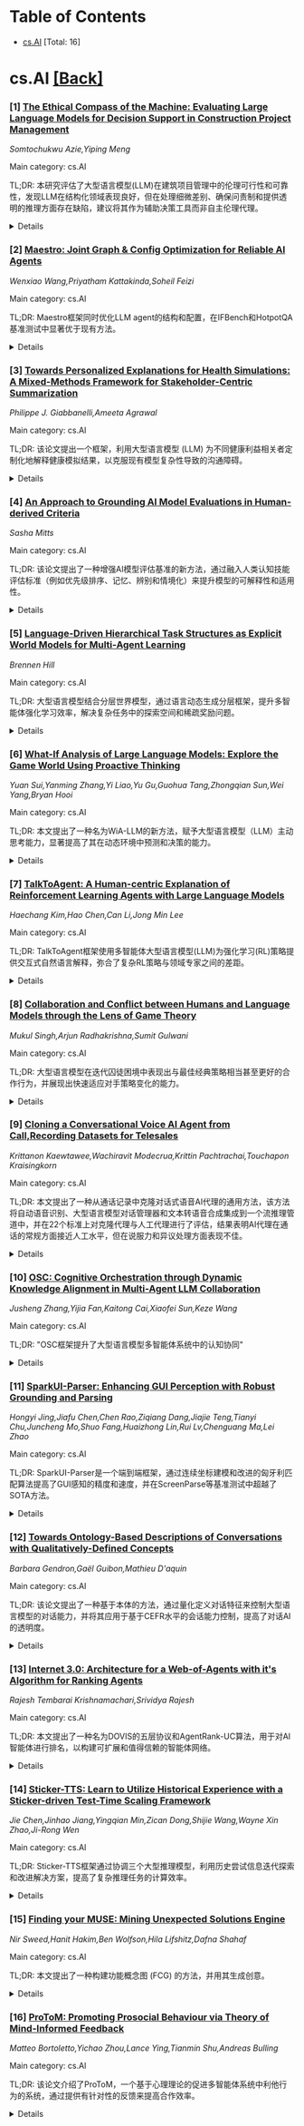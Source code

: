 <div id=toc></div>

# Table of Contents

- [cs.AI](#cs.AI) [Total: 16]


<div id='cs.AI'></div>

# cs.AI [[Back]](#toc)

### [1] [The Ethical Compass of the Machine: Evaluating Large Language Models for Decision Support in Construction Project Management](https://arxiv.org/abs/2509.04505)
*Somtochukwu Azie,Yiping Meng*

Main category: cs.AI

TL;DR: 本研究评估了大型语言模型(LLM)在建筑项目管理中的伦理可行性和可靠性，发现LLM在结构化领域表现良好，但在处理细微差别、确保问责制和提供透明的推理方面存在缺陷，建议将其作为辅助决策工具而非自主伦理代理。


<details>
  <summary>Details</summary>
Motivation: 评估大型语言模型在建筑项目管理中用于伦理决策的适用性。

Method: 采用混合方法，包括定量测试和定性访谈。

Result: LLM在结构化领域表现良好，但在处理细微差别、问责制和透明推理方面存在缺陷。业内专家建议人工监督。

Conclusion: LLM目前最适合作为决策支持工具，而非自主伦理代理。

Abstract: The integration of Artificial Intelligence (AI) into construction project
management (CPM) is accelerating, with Large Language Models (LLMs) emerging as
accessible decision-support tools. This study aims to critically evaluate the
ethical viability and reliability of LLMs when applied to the ethically
sensitive, high-risk decision-making contexts inherent in CPM. A mixed-methods
research design was employed, involving the quantitative performance testing of
two leading LLMs against twelve real-world ethical scenarios using a novel
Ethical Decision Support Assessment Checklist (EDSAC), and qualitative analysis
of semi-structured interviews with 12 industry experts to capture professional
perceptions. The findings reveal that while LLMs demonstrate adequate
performance in structured domains such as legal compliance, they exhibit
significant deficiencies in handling contextual nuance, ensuring
accountability, and providing transparent reasoning. Stakeholders expressed
considerable reservations regarding the autonomous use of AI for ethical
judgments, strongly advocating for robust human-in-the-loop oversight. To our
knowledge, this is one of the first studies to empirically test the ethical
reasoning of LLMs within the construction domain. It introduces the EDSAC
framework as a replicable methodology and provides actionable recommendations,
emphasising that LLMs are currently best positioned as decision-support aids
rather than autonomous ethical agents.

</details>


### [2] [Maestro: Joint Graph & Config Optimization for Reliable AI Agents](https://arxiv.org/abs/2509.04642)
*Wenxiao Wang,Priyatham Kattakinda,Soheil Feizi*

Main category: cs.AI

TL;DR: Maestro框架同时优化LLM agent的结构和配置，在IFBench和HotpotQA基准测试中显著优于现有方法。


<details>
  <summary>Details</summary>
Motivation: 现有优化器通常只调整配置，忽略结构性故障。

Method: 联合搜索图结构和配置，利用文本反馈改进样本效率，目标化解决特定故障模式。

Result: 在IFBench和HotpotQA基准测试中，平均超过现有领先方法12%；即使只优化提示词，也领先9.65%。

Conclusion: 联合搜索图结构和配置能有效解决单独提示词调整无法解决的结构性故障。

Abstract: Building reliable LLM agents requires decisions at two levels: the graph
(which modules exist and how information flows) and the configuration of each
node (models, prompts, tools, control knobs). Most existing optimizers tune
configurations while holding the graph fixed, leaving structural failure modes
unaddressed. We introduce Maestro, a framework-agnostic holistic optimizer for
LLM agents that jointly searches over graphs and configurations to maximize
agent quality, subject to explicit rollout/token budgets. Beyond numeric
metrics, Maestro leverages reflective textual feedback from traces to
prioritize edits, improving sample efficiency and targeting specific failure
modes. On the IFBench and HotpotQA benchmarks, Maestro consistently surpasses
leading prompt optimizers--MIPROv2, GEPA, and GEPA+Merge--by an average of 12%,
4.9%, and 4.86%, respectively; even when restricted to prompt-only
optimization, it still leads by 9.65%, 2.37%, and 2.41%. Maestro achieves these
results with far fewer rollouts than GEPA. We further show large gains on two
applications (interviewer & RAG agents), highlighting that joint graph &
configuration search addresses structural failure modes that prompt tuning
alone cannot fix.

</details>


### [3] [Towards Personalized Explanations for Health Simulations: A Mixed-Methods Framework for Stakeholder-Centric Summarization](https://arxiv.org/abs/2509.04646)
*Philippe J. Giabbanelli,Ameeta Agrawal*

Main category: cs.AI

TL;DR: 该论文提出一个框架，利用大型语言模型 (LLM) 为不同健康利益相关者定制化地解释健康模拟结果，以克服现有模型复杂性导致的沟通障碍。


<details>
  <summary>Details</summary>
Motivation: 现有健康模拟模型复杂，难以被不同利益相关者理解和使用，限制了其在决策支持中的作用。

Method: 采用混合方法，首先收集不同利益相关者对解释的需求和风格偏好，然后优化LLM以生成定制化输出，最后通过多种指标进行评估和改进。

Result: 提出一个逐步框架，用于识别利益相关者的需求并指导LLM生成定制化的健康模拟解释。

Conclusion: 该框架有助于弥合健康模拟模型与不同利益相关者之间的沟通差距，提高模型在健康决策中的应用价值。

Abstract: Modeling & Simulation (M&S) approaches such as agent-based models hold
significant potential to support decision-making activities in health, with
recent examples including the adoption of vaccines, and a vast literature on
healthy eating behaviors and physical activity behaviors. These models are
potentially usable by different stakeholder groups, as they support
policy-makers to estimate the consequences of potential interventions and they
can guide individuals in making healthy choices in complex environments.
However, this potential may not be fully realized because of the models'
complexity, which makes them inaccessible to the stakeholders who could benefit
the most. While Large Language Models (LLMs) can translate simulation outputs
and the design of models into text, current approaches typically rely on
one-size-fits-all summaries that fail to reflect the varied informational needs
and stylistic preferences of clinicians, policymakers, patients, caregivers,
and health advocates. This limitation stems from a fundamental gap: we lack a
systematic understanding of what these stakeholders need from explanations and
how to tailor them accordingly. To address this gap, we present a step-by-step
framework to identify stakeholder needs and guide LLMs in generating tailored
explanations of health simulations. Our procedure uses a mixed-methods design
by first eliciting the explanation needs and stylistic preferences of diverse
health stakeholders, then optimizing the ability of LLMs to generate tailored
outputs (e.g., via controllable attribute tuning), and then evaluating through
a comprehensive range of metrics to further improve the tailored generation of
summaries.

</details>


### [4] [An Approach to Grounding AI Model Evaluations in Human-derived Criteria](https://arxiv.org/abs/2509.04676)
*Sasha Mitts*

Main category: cs.AI

TL;DR: 该论文提出了一种增强AI模型评估基准的新方法，通过融入人类认知技能评估标准（例如优先级排序、记忆、辨别和情境化）来提升模型的可解释性和适用性。


<details>
  <summary>Details</summary>
Motivation: 现有AI基准难以捕捉AI模型在物理世界建模方面的细微能力。

Method: 对Perception Test和OpenEQA基准进行深入访谈和大型调查，识别关键认知技能，并将这些技能整合到基准设计中。

Result: 发现参与者认为AI缺乏解释和同理心技能，但对AI性能期望很高，提出一个更符合人类认知过程的AI评估框架。

Conclusion: 强调了用户中心评估在AI发展中的重要性，为研究人员和实践者提供了可操作的指导，以使AI能力与人类认知过程相一致，增强了当前的基准测试实践，并为未来AI模型评估的进步奠定了基础。

Abstract: In the rapidly evolving field of artificial intelligence (AI), traditional
benchmarks can fall short in attempting to capture the nuanced capabilities of
AI models. We focus on the case of physical world modeling and propose a novel
approach to augment existing benchmarks with human-derived evaluation criteria,
aiming to enhance the interpretability and applicability of model behaviors.
Grounding our study in the Perception Test and OpenEQA benchmarks, we conducted
in-depth interviews and large-scale surveys to identify key cognitive skills,
such as Prioritization, Memorizing, Discerning, and Contextualizing, that are
critical for both AI and human reasoning. Our findings reveal that participants
perceive AI as lacking in interpretive and empathetic skills yet hold high
expectations for AI performance. By integrating insights from our findings into
benchmark design, we offer a framework for developing more human-aligned means
of defining and measuring progress. This work underscores the importance of
user-centered evaluation in AI development, providing actionable guidelines for
researchers and practitioners aiming to align AI capabilities with human
cognitive processes. Our approach both enhances current benchmarking practices
and sets the stage for future advancements in AI model evaluation.

</details>


### [5] [Language-Driven Hierarchical Task Structures as Explicit World Models for Multi-Agent Learning](https://arxiv.org/abs/2509.04731)
*Brennen Hill*

Main category: cs.AI

TL;DR: 大型语言模型结合分层世界模型，通过语言动态生成分层框架，提升多智能体强化学习效率，解决复杂任务中的探索空间和稀疏奖励问题。


<details>
  <summary>Details</summary>
Motivation: 现有方法在复杂、长期、多智能体任务（如机器人足球）中效果不佳，主要瓶颈在于缺乏精细的世界模型。

Method: 系统回顾2024年多智能体足球研究，提出利用大型语言模型动态生成分层世界模型，将复杂目标分解成可控子目标，为智能体学习提供内在课程、密集的学习信号和组合学习框架。

Result: 该方法能够提高样本效率，使智能体学习到复杂策略行为，弥合低级反应行为和高级战略团队间的差距。

Conclusion: 通过构建具有显式语言配置任务层的世界模型，可以训练出更强大、更通用的下一代智能体。

Abstract: The convergence of Language models, Agent models, and World models represents
a critical frontier for artificial intelligence. While recent progress has
focused on scaling Language and Agent models, the development of sophisticated,
explicit World Models remains a key bottleneck, particularly for complex,
long-horizon multi-agent tasks. In domains such as robotic soccer, agents
trained via standard reinforcement learning in high-fidelity but
structurally-flat simulators often fail due to intractable exploration spaces
and sparse rewards. This position paper argues that the next frontier in
developing capable agents lies in creating environments that possess an
explicit, hierarchical World Model. We contend that this is best achieved
through hierarchical scaffolding, where complex goals are decomposed into
structured, manageable subgoals. Drawing evidence from a systematic review of
2024 research in multi-agent soccer, we identify a clear and decisive trend
towards integrating symbolic and hierarchical methods with multi-agent
reinforcement learning (MARL). These approaches implicitly or explicitly
construct a task-based world model to guide agent learning. We then propose a
paradigm shift: leveraging Large Language Models to dynamically generate this
hierarchical scaffold, effectively using language to structure the World Model
on the fly. This language-driven world model provides an intrinsic curriculum,
dense and meaningful learning signals, and a framework for compositional
learning, enabling Agent Models to acquire sophisticated, strategic behaviors
with far greater sample efficiency. By building environments with explicit,
language-configurable task layers, we can bridge the gap between low-level
reactive behaviors and high-level strategic team play, creating a powerful and
generalizable framework for training the next generation of intelligent agents.

</details>


### [6] [What-If Analysis of Large Language Models: Explore the Game World Using Proactive Thinking](https://arxiv.org/abs/2509.04791)
*Yuan Sui,Yanming Zhang,Yi Liao,Yu Gu,Guohua Tang,Zhongqian Sun,Wei Yang,Bryan Hooi*

Main category: cs.AI

TL;DR: 本文提出了一种名为WiA-LLM的新方法，赋予大型语言模型（LLM）主动思考能力，显著提高了其在动态环境中预测和决策的能力。


<details>
  <summary>Details</summary>
Motivation: 现有的LLM缺乏主动探索假设未来和预测行动后果的能力，限制了其在高风险场景中的应用。

Method: 该方法结合了假设分析（WIA）和强化学习，通过动态模拟潜在行动的结果来实现主动推理。

Result: 在王者荣耀游戏中，WiA-LLM在预测游戏状态变化方面达到了74.2%的准确率，显著优于基线模型，尤其在高难度场景下表现突出。

Conclusion: WiA-LLM代表了LLM主动推理能力的重大进步，为在动态环境中进行稳健决策提供了一个可扩展的框架，具有广泛的战略应用前景。

Abstract: Large language models (LLMs) excel at processing information reactively but
lack the ability to systemically explore hypothetical futures. They cannot ask,
"what if we take this action? how will it affect the final outcome" and
forecast its potential consequences before acting. This critical gap limits
their utility in dynamic, high-stakes scenarios like strategic planning, risk
assessment, and real-time decision making. To bridge this gap, we propose
WiA-LLM, a new paradigm that equips LLMs with proactive thinking capabilities.
Our approach integrates What-If Analysis (WIA), a systematic approach for
evaluating hypothetical scenarios by changing input variables. By leveraging
environmental feedback via reinforcement learning, WiA-LLM moves beyond
reactive thinking. It dynamically simulates the outcomes of each potential
action, enabling the model to anticipate future states rather than merely react
to the present conditions. We validate WiA-LLM in Honor of Kings (HoK), a
complex multiplayer game environment characterized by rapid state changes and
intricate interactions. The game's real-time state changes require precise
multi-step consequence prediction, making it an ideal testbed for our approach.
Experimental results demonstrate WiA-LLM achieves a remarkable 74.2% accuracy
in forecasting game-state changes (up to two times gain over baselines). The
model shows particularly significant gains in high-difficulty scenarios where
accurate foresight is critical. To our knowledge, this is the first work to
formally explore and integrate what-if analysis capabilities within LLMs.
WiA-LLM represents a fundamental advance toward proactive reasoning in LLMs,
providing a scalable framework for robust decision-making in dynamic
environments with broad implications for strategic applications.

</details>


### [7] [TalkToAgent: A Human-centric Explanation of Reinforcement Learning Agents with Large Language Models](https://arxiv.org/abs/2509.04809)
*Haechang Kim,Hao Chen,Can Li,Jong Min Lee*

Main category: cs.AI

TL;DR: TalkToAgent框架使用多智能体大型语言模型(LLM)为强化学习(RL)策略提供交互式自然语言解释，弥合了复杂RL策略与领域专家之间的差距。


<details>
  <summary>Details</summary>
Motivation: 现有的可解释强化学习(XRL)方法可解释性有限且覆盖范围不足，难以满足用户需求。

Method: 提出TalkToAgent框架，包含协调器、解释器、编码器、评估器和调试器五个专业LLM智能体，能够自动将用户查询映射到相关的XRL工具，并从关键状态变量、预期结果或反事实解释等方面阐明智能体的行为。

Result: 在四联储罐过程控制问题上验证了TalkToAgent，结果表明其能够准确地将用户查询映射到XRL任务，编码器-调试器交互最大限度地减少了反事实生成的失败，定性评估也证实了其有效性。

Conclusion: TalkToAgent有效地解释了RL智能体的行为，并在问题领域中将其含义具体化，为提高RL的可解释性提供了一种新的方法。

Abstract: Explainable Reinforcement Learning (XRL) has emerged as a promising approach
in improving the transparency of Reinforcement Learning (RL) agents. However,
there remains a gap between complex RL policies and domain experts, due to the
limited comprehensibility of XRL results and isolated coverage of current XRL
approaches that leave users uncertain about which tools to employ. To address
these challenges, we introduce TalkToAgent, a multi-agent Large Language Models
(LLM) framework that delivers interactive, natural language explanations for RL
policies. The architecture with five specialized LLM agents (Coordinator,
Explainer, Coder, Evaluator, and Debugger) enables TalkToAgent to automatically
map user queries to relevant XRL tools and clarify an agent's actions in terms
of either key state variables, expected outcomes, or counterfactual
explanations. Moreover, our approach extends previous counterfactual
explanations by deriving alternative scenarios from qualitative behavioral
descriptions, or even new rule-based policies. We validated TalkToAgent on
quadruple-tank process control problem, a well-known nonlinear control
benchmark. Results demonstrated that TalkToAgent successfully mapped user
queries into XRL tasks with high accuracy, and coder-debugger interactions
minimized failures in counterfactual generation. Furthermore, qualitative
evaluation confirmed that TalkToAgent effectively interpreted agent's actions
and contextualized their meaning within the problem domain.

</details>


### [8] [Collaboration and Conflict between Humans and Language Models through the Lens of Game Theory](https://arxiv.org/abs/2509.04847)
*Mukul Singh,Arjun Radhakrishna,Sumit Gulwani*

Main category: cs.AI

TL;DR: 大型语言模型在迭代囚徒困境中表现出与最佳经典策略相当甚至更好的合作行为，并展现出快速适应对手策略变化的能力。


<details>
  <summary>Details</summary>
Motivation: 研究大型语言模型在多方环境下的合作与竞争行为，特别是长期互动和人机协作的场景。

Method: 将基于模型的智能体与240种经典策略进行Axelrod风格的比赛，并进行策略切换实验。

Result: 语言模型在迭代囚徒困境中取得了与最佳经典策略相当甚至更好的成绩，表现出友好、易激怒和慷慨等合作策略的关键特性，并能快速适应对手策略变化。

Conclusion: 该研究首次系统地描述了语言模型智能体的长期合作行为，为未来研究其在更复杂的人机混合社会环境中的作用奠定了基础。

Abstract: Language models are increasingly deployed in interactive online environments,
from personal chat assistants to domain-specific agents, raising questions
about their cooperative and competitive behavior in multi-party settings. While
prior work has examined language model decision-making in isolated or
short-term game-theoretic contexts, these studies often neglect long-horizon
interactions, human-model collaboration, and the evolution of behavioral
patterns over time. In this paper, we investigate the dynamics of language
model behavior in the iterated prisoner's dilemma (IPD), a classical framework
for studying cooperation and conflict. We pit model-based agents against a
suite of 240 well-established classical strategies in an Axelrod-style
tournament and find that language models achieve performance on par with, and
in some cases exceeding, the best-known classical strategies. Behavioral
analysis reveals that language models exhibit key properties associated with
strong cooperative strategies - niceness, provocability, and generosity while
also demonstrating rapid adaptability to changes in opponent strategy mid-game.
In controlled "strategy switch" experiments, language models detect and respond
to shifts within only a few rounds, rivaling or surpassing human adaptability.
These results provide the first systematic characterization of long-term
cooperative behaviors in language model agents, offering a foundation for
future research into their role in more complex, mixed human-AI social
environments.

</details>


### [9] [Cloning a Conversational Voice AI Agent from Call\,Recording Datasets for Telesales](https://arxiv.org/abs/2509.04871)
*Krittanon Kaewtawee,Wachiravit Modecrua,Krittin Pachtrachai,Touchapon Kraisingkorn*

Main category: cs.AI

TL;DR: 本文提出了一种从通话记录中克隆对话式语音AI代理的通用方法，该方法将自动语音识别、大型语言模型对话管理器和文本转语音合成集成到一个流推理管道中，并在22个标准上对克隆代理与人工代理进行了评估，结果表明AI代理在通话的常规方面接近人工水平，但在说服力和异议处理方面表现不佳。


<details>
  <summary>Details</summary>
Motivation: 随着语言和语音建模的进步，构建能够实时理解和生成人类对话的自主语音助手成为可能，本文旨在构建一个通话语音AI代理。

Method: 该方法使用电话销售数据，将自动语音识别、大型语言模型对话管理器和文本转语音合成集成到一个流推理管道中，从高绩效人工座席中学到结构化剧本。

Result: 盲测结果显示，AI代理在通话的常规方面接近人工水平，但在说服力和异议处理方面表现不佳。

Conclusion: 文章总结了设计经验教训和未来研究方向，包括大规模模拟和自动化评估。

Abstract: Recent advances in language and speech modelling have made it possible to
build autonomous voice assistants that understand and generate human dialogue
in real time. These systems are increasingly being deployed in domains such as
customer service and healthcare care, where they can automate repetitive tasks,
reduce operational costs, and provide constant support around the clock. In
this paper, we present a general methodology for cloning a conversational voice
AI agent from a corpus of call recordings. Although the case study described in
this paper uses telesales data to illustrate the approach, the underlying
process generalizes to any domain where call transcripts are available. Our
system listens to customers over the telephone, responds with a synthetic
voice, and follows a structured playbook learned from top performing human
agents. We describe the domain selection, knowledge extraction, and prompt
engineering used to construct the agent, integrating automatic speech
recognition, a large language model based dialogue manager, and text to speech
synthesis into a streaming inference pipeline. The cloned agent is evaluated
against human agents on a rubric of 22 criteria covering introduction, product
communication, sales drive, objection handling, and closing. Blind tests show
that the AI agent approaches human performance in routine aspects of the call
while underperforming in persuasion and objection handling. We analyze these
shortcomings and refine the prompt accordingly. The paper concludes with design
lessons and avenues for future research, including large scale simulation and
automated evaluation.

</details>


### [10] [OSC: Cognitive Orchestration through Dynamic Knowledge Alignment in Multi-Agent LLM Collaboration](https://arxiv.org/abs/2509.04876)
*Jusheng Zhang,Yijia Fan,Kaitong Cai,Xiaofei Sun,Keze Wang*

Main category: cs.AI

TL;DR: "OSC框架提升了大型语言模型多智能体系统中的认知协同"


<details>
  <summary>Details</summary>
Motivation: "现有方法难以实现专家智能体间的有效语言交互"

Method: "提出了一种知识感知的自适应协作框架OSC，利用协作者知识模型(CKM)动态感知协作者的认知状态，自适应调整沟通行为"

Result: "实验表明OSC显著提高了任务性能和沟通效率"

Conclusion: "OSC不仅优化了多智能体协作，也为LLM智能体交互行为提供了新见解"

Abstract: This paper introduces OSC (Orchestrating Cognitive Synergy), a
knowledge-aware adaptive collaboration framework designed to enhance cognitive
synergy in multi-agent systems with large language models. While prior work has
advanced agent selection and result aggregation, efficient linguistic
interactions for deep collaboration among expert agents remain a critical
bottleneck. OSC addresses this gap as a pivotal intermediate layer between
selection and aggregation, introducing Collaborator Knowledge Models (CKM) to
enable each agent to dynamically perceive its collaborators' cognitive states.
Through real-time cognitive gap analysis, agents adaptively adjust
communication behaviors, including content focus, detail level, and expression
style, using learned strategies. Experiments on complex reasoning and
problem-solving benchmarks demonstrate that OSC significantly improves task
performance and communication efficiency, transforming "parallel-working
individuals'' into a "deeply collaborative cognitive team.'' This framework not
only optimizes multi-agent collaboration but also offers new insights into LLM
agent interaction behaviors.

</details>


### [11] [SparkUI-Parser: Enhancing GUI Perception with Robust Grounding and Parsing](https://arxiv.org/abs/2509.04908)
*Hongyi Jing,Jiafu Chen,Chen Rao,Ziqiang Dang,Jiajie Teng,Tianyi Chu,Juncheng Mo,Shuo Fang,Huaizhong Lin,Rui Lv,Chenguang Ma,Lei Zhao*

Main category: cs.AI

TL;DR: SparkUI-Parser是一个端到端框架，通过连续坐标建模和改进的匈牙利匹配算法提高了GUI感知的精度和速度，并在ScreenParse等基准测试中超越了SOTA方法。


<details>
  <summary>Details</summary>
Motivation: 现有MLLM在GUI感知方面存在精度低、速度慢、只能定位预定义元素等问题。

Method: 提出SparkUI-Parser框架，采用连续坐标建模（基于预训练MLLM，包含token路由器和坐标解码器）和基于改进匈牙利匹配算法的拒绝机制。

Result: 在ScreenSpot, ScreenSpot-v2, CAGUI-Grounding和ScreenParse基准测试中，SparkUI-Parser持续优于SOTA方法。

Conclusion: SparkUI-Parser有效解决了现有MLLM在GUI感知方面的局限性，提高了精度和速度，并增强了鲁棒性。

Abstract: The existing Multimodal Large Language Models (MLLMs) for GUI perception have
made great progress. However, the following challenges still exist in prior
methods: 1) They model discrete coordinates based on text autoregressive
mechanism, which results in lower grounding accuracy and slower inference
speed. 2) They can only locate predefined sets of elements and are not capable
of parsing the entire interface, which hampers the broad application and
support for downstream tasks. To address the above issues, we propose
SparkUI-Parser, a novel end-to-end framework where higher localization
precision and fine-grained parsing capability of the entire interface are
simultaneously achieved. Specifically, instead of using probability-based
discrete modeling, we perform continuous modeling of coordinates based on a
pre-trained Multimodal Large Language Model (MLLM) with an additional token
router and coordinate decoder. This effectively mitigates the limitations
inherent in the discrete output characteristics and the token-by-token
generation process of MLLMs, consequently boosting both the accuracy and the
inference speed. To further enhance robustness, a rejection mechanism based on
a modified Hungarian matching algorithm is introduced, which empowers the model
to identify and reject non-existent elements, thereby reducing false positives.
Moreover, we present ScreenParse, a rigorously constructed benchmark to
systematically assess structural perception capabilities of GUI models across
diverse scenarios. Extensive experiments demonstrate that our approach
consistently outperforms SOTA methods on ScreenSpot, ScreenSpot-v2,
CAGUI-Grounding and ScreenParse benchmarks. The resources are available at
https://github.com/antgroup/SparkUI-Parser.

</details>


### [12] [Towards Ontology-Based Descriptions of Conversations with Qualitatively-Defined Concepts](https://arxiv.org/abs/2509.04926)
*Barbara Gendron,Gaël Guibon,Mathieu D'aquin*

Main category: cs.AI

TL;DR: 该论文提出了一种基于本体的方法，通过量化定义对话特征来控制大型语言模型的对话能力，并将其应用于基于CEFR水平的会话能力控制，提高了对话AI的透明度。


<details>
  <summary>Details</summary>
Motivation: 大型语言模型在对话中的可控性是一个挑战，特别是如何确保其反应的可预测性和个性化。

Method: 提出了一种基于本体的方法，量化定义对话特征（例如，基于CEFR的语言能力水平），并将其形式化到描述逻辑中，用于指导LLM的微调和受控文本生成。

Result: 实验结果表明，该方法能够提供一致且可解释的语言能力水平定义，提高了对话AI的透明度。

Conclusion: 该研究提供了一种改进大型语言模型对话能力控制和透明度的方法，为构建更可控和可解释的对话AI系统提供了新思路。

Abstract: The controllability of Large Language Models (LLMs) when used as
conversational agents is a key challenge, particularly to ensure predictable
and user-personalized responses. This work proposes an ontology-based approach
to formally define conversational features that are typically qualitative in
nature. By leveraging a set of linguistic descriptors, we derive quantitative
definitions for qualitatively-defined concepts, enabling their integration into
an ontology for reasoning and consistency checking. We apply this framework to
the task of proficiency-level control in conversations, using CEFR language
proficiency levels as a case study. These definitions are then formalized in
description logic and incorporated into an ontology, which guides controlled
text generation of an LLM through fine-tuning. Experimental results demonstrate
that our approach provides consistent and explainable proficiency-level
definitions, improving transparency in conversational AI.

</details>


### [13] [Internet 3.0: Architecture for a Web-of-Agents with it's Algorithm for Ranking Agents](https://arxiv.org/abs/2509.04979)
*Rajesh Tembarai Krishnamachari,Srividya Rajesh*

Main category: cs.AI

TL;DR: 本文提出了一种名为DOVIS的五层协议和AgentRank-UC算法，用于对AI智能体进行排名，以构建可扩展和值得信赖的智能体网络。


<details>
  <summary>Details</summary>
Motivation: 当前AI智能体缺乏有效的排名机制，难以在网络中进行有效协作。

Method: 提出DOVIS协议（包含发现、编排、验证、激励和语义五个层面）和AgentRank-UC算法，该算法结合使用频率和能力评估结果进行排名。

Result: 通过仿真结果和理论证明，验证了该方法的可行性、鲁棒性和抗女巫攻击能力。

Conclusion: DOVIS协议和AgentRank-UC算法为构建可扩展和值得信赖的智能体网络提供了有效途径。

Abstract: AI agents -- powered by reasoning-capable large language models (LLMs) and
integrated with tools, data, and web search -- are poised to transform the
internet into a \emph{Web of Agents}: a machine-native ecosystem where
autonomous agents interact, collaborate, and execute tasks at scale. Realizing
this vision requires \emph{Agent Ranking} -- selecting agents not only by
declared capabilities but by proven, recent performance. Unlike Web~1.0's
PageRank, a global, transparent network of agent interactions does not exist;
usage signals are fragmented and private, making ranking infeasible without
coordination.
  We propose \textbf{DOVIS}, a five-layer operational protocol
(\emph{Discovery, Orchestration, Verification, Incentives, Semantics}) that
enables the collection of minimal, privacy-preserving aggregates of usage and
performance across the ecosystem. On this substrate, we implement
\textbf{AgentRank-UC}, a dynamic, trust-aware algorithm that combines
\emph{usage} (selection frequency) and \emph{competence} (outcome quality,
cost, safety, latency) into a unified ranking. We present simulation results
and theoretical guarantees on convergence, robustness, and Sybil resistance,
demonstrating the viability of coordinated protocols and performance-aware
ranking in enabling a scalable, trustworthy Agentic Web.

</details>


### [14] [Sticker-TTS: Learn to Utilize Historical Experience with a Sticker-driven Test-Time Scaling Framework](https://arxiv.org/abs/2509.05007)
*Jie Chen,Jinhao Jiang,Yingqian Min,Zican Dong,Shijie Wang,Wayne Xin Zhao,Ji-Rong Wen*

Main category: cs.AI

TL;DR: Sticker-TTS框架通过协调三个大型推理模型，利用历史尝试信息迭代探索和改进解决方案，提高了复杂推理任务的计算效率。


<details>
  <summary>Details</summary>
Motivation: 现有测试时缩放方法依赖冗余采样，忽略历史经验，Sticker-TTS旨在克服这一限制。

Method: 提出Sticker-TTS框架，利用“stickers”（关键条件）提取、细化和重用关键信息；采用两阶段优化策略（模仿学习和自我改进）。

Result: 在AIME-24、AIME-25和OlymMATH等基准测试中，Sticker-TTS优于现有方法，包括自一致性和先进的强化学习方法。

Conclusion: Sticker-TTS有效地利用了历史经验，提高了复杂推理任务的计算效率和性能。

Abstract: Large reasoning models (LRMs) have exhibited strong performance on complex
reasoning tasks, with further gains achievable through increased computational
budgets at inference. However, current test-time scaling methods predominantly
rely on redundant sampling, ignoring the historical experience utilization,
thereby limiting computational efficiency. To overcome this limitation, we
propose Sticker-TTS, a novel test-time scaling framework that coordinates three
collaborative LRMs to iteratively explore and refine solutions guided by
historical attempts. At the core of our framework are distilled key
conditions-termed stickers-which drive the extraction, refinement, and reuse of
critical information across multiple rounds of reasoning. To further enhance
the efficiency and performance of our framework, we introduce a two-stage
optimization strategy that combines imitation learning with self-improvement,
enabling progressive refinement. Extensive evaluations on three challenging
mathematical reasoning benchmarks, including AIME-24, AIME-25, and OlymMATH,
demonstrate that Sticker-TTS consistently surpasses strong baselines, including
self-consistency and advanced reinforcement learning approaches, under
comparable inference budgets. These results highlight the effectiveness of
sticker-guided historical experience utilization. Our code and data are
available at https://github.com/RUCAIBox/Sticker-TTS.

</details>


### [15] [Finding your MUSE: Mining Unexpected Solutions Engine](https://arxiv.org/abs/2509.05072)
*Nir Sweed,Hanit Hakim,Ben Wolfson,Hila Lifshitz,Dafna Shahaf*

Main category: cs.AI

TL;DR: 本文提出了一种构建功能概念图 (FCG) 的方法，并用其生成创意。


<details>
  <summary>Details</summary>
Motivation: 创新者常受现有方案限制，本文旨在克服此限制。

Method: 构建功能概念图 (FCG) 并利用 MUSE 算法生成创意。

Result: 构建了包含 50 万专利的大规模高质量 FCG，并验证了方法有效性。

Conclusion: FCG 方法能有效帮助人们突破思维定势，激发创意。

Abstract: Innovators often exhibit cognitive fixation on existing solutions or nascent
ideas, hindering the exploration of novel alternatives. This paper introduces a
methodology for constructing Functional Concept Graphs (FCGs), interconnected
representations of functional elements that support abstraction, problem
reframing, and analogical inspiration. Our approach yields large-scale,
high-quality FCGs with explicit abstraction relations, overcoming limitations
of prior work. We further present MUSE, an algorithm leveraging FCGs to
generate creative inspirations for a given problem. We demonstrate our method
by computing an FCG on 500K patents, which we release for further research.

</details>


### [16] [ProToM: Promoting Prosocial Behaviour via Theory of Mind-Informed Feedback](https://arxiv.org/abs/2509.05091)
*Matteo Bortoletto,Yichao Zhou,Lance Ying,Tianmin Shu,Andreas Bulling*

Main category: cs.AI

TL;DR: 该论文介绍了ProToM，一个基于心理理论的促进多智能体系统中利他行为的系统，通过提供有针对性的反馈来提高合作效率。


<details>
  <summary>Details</summary>
Motivation: 人类在追求独立目标时，常常难以判断何时以及如何与他人合作。该研究旨在开发一个AI系统，提供有用的反馈来促进利他行为。

Method: ProToM使用贝叶斯逆向规划推断代理的目标，然后通过最大化预期效用来选择反馈信息。

Result: 在Doors, Keys, and Gems和Overcooked两个多智能体环境中，ProToM优于基线模型，实现了更高的成功率和更短的任务完成时间，并受到人类用户的青睐。

Conclusion: 该研究表明，ProToM能够有效地促进多智能体系统中的利他行为，为AI系统中人机合作提供了新的思路。

Abstract: While humans are inherently social creatures, the challenge of identifying
when and how to assist and collaborate with others - particularly when pursuing
independent goals - can hinder cooperation. To address this challenge, we aim
to develop an AI system that provides useful feedback to promote prosocial
behaviour - actions that benefit others, even when not directly aligned with
one's own goals. We introduce ProToM, a Theory of Mind-informed facilitator
that promotes prosocial actions in multi-agent systems by providing targeted,
context-sensitive feedback to individual agents. ProToM first infers agents'
goals using Bayesian inverse planning, then selects feedback to communicate by
maximising expected utility, conditioned on the inferred goal distribution. We
evaluate our approach against baselines in two multi-agent environments: Doors,
Keys, and Gems, as well as Overcooked. Our results suggest that
state-of-the-art large language and reasoning models fall short of
communicating feedback that is both contextually grounded and well-timed -
leading to higher communication overhead and task speedup. In contrast, ProToM
provides targeted and helpful feedback, achieving a higher success rate,
shorter task completion times, and is consistently preferred by human users.

</details>
